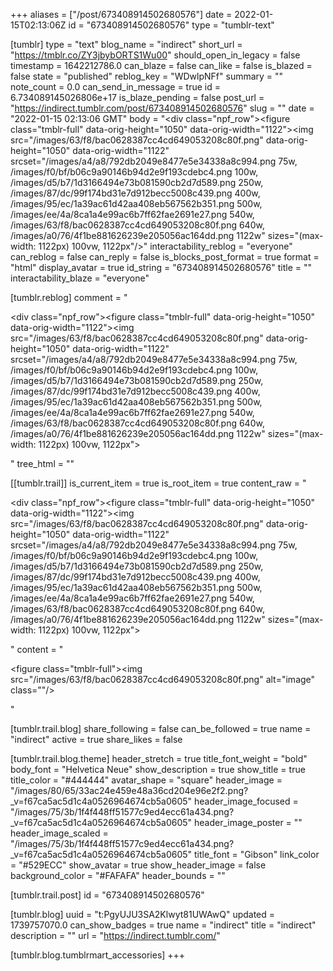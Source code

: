 +++
aliases = ["/post/673408914502680576"]
date = 2022-01-15T02:13:06Z
id = "673408914502680576"
type = "tumblr-text"

[tumblr]
type = "text"
blog_name = "indirect"
short_url = "https://tmblr.co/ZY3jbybORTS1Wu00"
should_open_in_legacy = false
timestamp = 1642212786.0
can_blaze = false
can_like = false
is_blazed = false
state = "published"
reblog_key = "WDwlpNFf"
summary = ""
note_count = 0.0
can_send_in_message = true
id = 6.734089145026806e+17
is_blaze_pending = false
post_url = "https://indirect.tumblr.com/post/673408914502680576"
slug = ""
date = "2022-01-15 02:13:06 GMT"
body = "<div class=\"npf_row\"><figure class=\"tmblr-full\" data-orig-height=\"1050\" data-orig-width=\"1122\"><img src=\"/images/63/f8/bac0628387cc4cd649053208c80f.png\" data-orig-height=\"1050\" data-orig-width=\"1122\" srcset=\"/images/a4/a8/792db2049e8477e5e34338a8c994.png 75w, /images/f0/bf/b06c9a90146b94d2e9f193cdebc4.png 100w, /images/d5/b7/1d3166494e73b081590cb2d7d589.png 250w, /images/87/dc/99f174bd31e7d912becc5008c439.png 400w, /images/95/ec/1a39ac61d42aa408eb567562b351.png 500w, /images/ee/4a/8ca1a4e99ac6b7ff62fae2691e27.png 540w, /images/63/f8/bac0628387cc4cd649053208c80f.png 640w, /images/a0/76/4f1be881626239e205056ac164dd.png 1122w\" sizes=\"(max-width: 1122px) 100vw, 1122px\"/></figure></div>"
interactability_reblog = "everyone"
can_reblog = false
can_reply = false
is_blocks_post_format = true
format = "html"
display_avatar = true
id_string = "673408914502680576"
title = ""
interactability_blaze = "everyone"

[tumblr.reblog]
comment = "<p><div class=\"npf_row\"><figure class=\"tmblr-full\" data-orig-height=\"1050\" data-orig-width=\"1122\"><img src=\"/images/63/f8/bac0628387cc4cd649053208c80f.png\" data-orig-height=\"1050\" data-orig-width=\"1122\" srcset=\"/images/a4/a8/792db2049e8477e5e34338a8c994.png 75w, /images/f0/bf/b06c9a90146b94d2e9f193cdebc4.png 100w, /images/d5/b7/1d3166494e73b081590cb2d7d589.png 250w, /images/87/dc/99f174bd31e7d912becc5008c439.png 400w, /images/95/ec/1a39ac61d42aa408eb567562b351.png 500w, /images/ee/4a/8ca1a4e99ac6b7ff62fae2691e27.png 540w, /images/63/f8/bac0628387cc4cd649053208c80f.png 640w, /images/a0/76/4f1be881626239e205056ac164dd.png 1122w\" sizes=\"(max-width: 1122px) 100vw, 1122px\"></figure></div></p>"
tree_html = ""

[[tumblr.trail]]
is_current_item = true
is_root_item = true
content_raw = "<p><div class=\"npf_row\"><figure class=\"tmblr-full\" data-orig-height=\"1050\" data-orig-width=\"1122\"><img src=\"/images/63/f8/bac0628387cc4cd649053208c80f.png\" data-orig-height=\"1050\" data-orig-width=\"1122\" srcset=\"/images/a4/a8/792db2049e8477e5e34338a8c994.png 75w, /images/f0/bf/b06c9a90146b94d2e9f193cdebc4.png 100w, /images/d5/b7/1d3166494e73b081590cb2d7d589.png 250w, /images/87/dc/99f174bd31e7d912becc5008c439.png 400w, /images/95/ec/1a39ac61d42aa408eb567562b351.png 500w, /images/ee/4a/8ca1a4e99ac6b7ff62fae2691e27.png 540w, /images/63/f8/bac0628387cc4cd649053208c80f.png 640w, /images/a0/76/4f1be881626239e205056ac164dd.png 1122w\" sizes=\"(max-width: 1122px) 100vw, 1122px\"></figure></div></p>"
content = "<p><figure class=\"tmblr-full\"><img src=\"/images/63/f8/bac0628387cc4cd649053208c80f.png\" alt=\"image\" class=\"\"/></figure></p>"

[tumblr.trail.blog]
share_following = false
can_be_followed = true
name = "indirect"
active = true
share_likes = false

[tumblr.trail.blog.theme]
header_stretch = true
title_font_weight = "bold"
body_font = "Helvetica Neue"
show_description = true
show_title = true
title_color = "#444444"
avatar_shape = "square"
header_image = "/images/80/65/33ac24e459e48a36cd204e96e2f2.png?_v=f67ca5ac5d1c4a0526964674cb5a0605"
header_image_focused = "/images/75/3b/1f4f448ff51577c9ed4ecc61a434.png?_v=f67ca5ac5d1c4a0526964674cb5a0605"
header_image_poster = ""
header_image_scaled = "/images/75/3b/1f4f448ff51577c9ed4ecc61a434.png?_v=f67ca5ac5d1c4a0526964674cb5a0605"
title_font = "Gibson"
link_color = "#529ECC"
show_avatar = true
show_header_image = false
background_color = "#FAFAFA"
header_bounds = ""

[tumblr.trail.post]
id = "673408914502680576"

[tumblr.blog]
uuid = "t:PgyUJU3SA2Klwyt81UWAwQ"
updated = 1739757070.0
can_show_badges = true
name = "indirect"
title = "indirect"
description = ""
url = "https://indirect.tumblr.com/"

[tumblr.blog.tumblrmart_accessories]
+++
